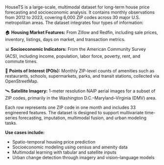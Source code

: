 HouseTS is a large-scale, multimodal dataset for long-term house price forecasting and socioeconomic analysis. It contains monthly observations from 2012 to 2023, covering 6,000 ZIP codes across 30 major U.S. metropolitan areas. The dataset integrates four types of information:

🏠 **Housing Market Features:** From Zillow and Redfin, including sale prices, inventory, listings, days on market, and transaction metrics.

📊 **Socioeconomic Indicators:** From the American Community Survey (ACS), including income, population, labor force, poverty, rent, and commute times.

📌 **Points of Interest (POIs):** Monthly ZIP-level counts of amenities such as restaurants, schools, supermarkets, parks, and transit stations, collected via OpenStreetMap.

🛰️ **Satellite Imagery:** 1-meter resolution NAIP aerial images for a subset of ZIP codes, primarily in the Washington D.C.–Maryland–Virginia (DMV) area.

Each row represents one ZIP code in one month and includes 33 engineered features. The dataset is designed to support multivariate time-series forecasting, imputation, multimodal fusion, and urban modeling tasks.

**Use cases include:**

- Spatio-temporal housing price prediction  
- Socioeconomic modeling using census and amenity data  
- Multimodal learning with tabular and satellite inputs  
- Urban change detection through imagery and vision–language models